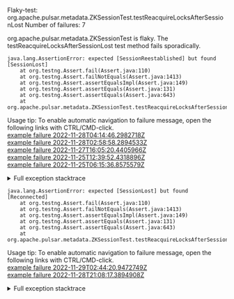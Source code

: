         
Flaky-test: org.apache.pulsar.metadata.ZKSessionTest.testReacquireLocksAfterSessionLost
Number of failures: 7

org.apache.pulsar.metadata.ZKSessionTest is flaky. The testReacquireLocksAfterSessionLost test method fails sporadically.

```
java.lang.AssertionError: expected [SessionReestablished] but found [SessionLost]
	at org.testng.Assert.fail(Assert.java:110)
	at org.testng.Assert.failNotEquals(Assert.java:1413)
	at org.testng.Assert.assertEqualsImpl(Assert.java:149)
	at org.testng.Assert.assertEquals(Assert.java:131)
	at org.testng.Assert.assertEquals(Assert.java:643)
	at org.apache.pulsar.metadata.ZKSessionTest.testReacquireLocksAfterSessionLost(ZKSessionTest.java:133)
```

Usage tip: To enable automatic navigation to failure message, open the following links with CTRL/CMD-click.  
[example failure 2022-11-28T04:14:46.2982718Z](https://github.com/apache/pulsar/actions/runs/3561452310/jobs/5982492772#step:10:9937)  
[example failure 2022-11-28T02:58:58.2894533Z](https://github.com/apache/pulsar/actions/runs/3561123430/jobs/5981834507#step:10:9927)  
[example failure 2022-11-27T16:05:20.4405966Z](https://github.com/apache/pulsar/actions/runs/3558816845/jobs/5977805293#step:10:493)  
[example failure 2022-11-25T12:39:52.4318896Z](https://github.com/apache/pulsar/actions/runs/3547729724/jobs/5958333655#step:10:9927)  
[example failure 2022-11-25T06:15:36.8575579Z](https://github.com/apache/pulsar/actions/runs/3545605005/jobs/5953957343#step:10:9927)  


<details>
<summary>Full exception stacktrace</summary>
<code><pre>
java.lang.AssertionError: expected [SessionReestablished] but found [SessionLost]
	at org.testng.Assert.fail(Assert.java:110)
	at org.testng.Assert.failNotEquals(Assert.java:1413)
	at org.testng.Assert.assertEqualsImpl(Assert.java:149)
	at org.testng.Assert.assertEquals(Assert.java:131)
	at org.testng.Assert.assertEquals(Assert.java:643)
	at org.apache.pulsar.metadata.ZKSessionTest.testReacquireLocksAfterSessionLost(ZKSessionTest.java:133)
	at java.base/jdk.internal.reflect.NativeMethodAccessorImpl.invoke0(Native Method)
	at java.base/jdk.internal.reflect.NativeMethodAccessorImpl.invoke(NativeMethodAccessorImpl.java:77)
	at java.base/jdk.internal.reflect.DelegatingMethodAccessorImpl.invoke(DelegatingMethodAccessorImpl.java:43)
	at java.base/java.lang.reflect.Method.invoke(Method.java:568)
	at org.testng.internal.invokers.MethodInvocationHelper.invokeMethod(MethodInvocationHelper.java:139)
	at org.testng.internal.invokers.InvokeMethodRunnable.runOne(InvokeMethodRunnable.java:47)
	at org.testng.internal.invokers.InvokeMethodRunnable.call(InvokeMethodRunnable.java:76)
	at org.testng.internal.invokers.InvokeMethodRunnable.call(InvokeMethodRunnable.java:11)
	at java.base/java.util.concurrent.FutureTask.run(FutureTask.java:264)
	at java.base/java.util.concurrent.ThreadPoolExecutor.runWorker(ThreadPoolExecutor.java:1136)
	at java.base/java.util.concurrent.ThreadPoolExecutor$Worker.run(ThreadPoolExecutor.java:635)
	at java.base/java.lang.Thread.run(Thread.java:833)

</pre></code>
</details>

```
java.lang.AssertionError: expected [SessionLost] but found [Reconnected]
	at org.testng.Assert.fail(Assert.java:110)
	at org.testng.Assert.failNotEquals(Assert.java:1413)
	at org.testng.Assert.assertEqualsImpl(Assert.java:149)
	at org.testng.Assert.assertEquals(Assert.java:131)
	at org.testng.Assert.assertEquals(Assert.java:643)
	at org.apache.pulsar.metadata.ZKSessionTest.testReacquireLocksAfterSessionLost(ZKSessionTest.java:128)
```

Usage tip: To enable automatic navigation to failure message, open the following links with CTRL/CMD-click.  
[example failure 2022-11-29T02:44:20.9472749Z](https://github.com/apache/pulsar/actions/runs/3570321875/jobs/6001305815#step:10:493)  
[example failure 2022-11-28T21:08:17.3894908Z](https://github.com/apache/pulsar/actions/runs/3565459106/jobs/5997406310#step:10:9927)  


<details>
<summary>Full exception stacktrace</summary>
<code><pre>
java.lang.AssertionError: expected [SessionLost] but found [Reconnected]
	at org.testng.Assert.fail(Assert.java:110)
	at org.testng.Assert.failNotEquals(Assert.java:1413)
	at org.testng.Assert.assertEqualsImpl(Assert.java:149)
	at org.testng.Assert.assertEquals(Assert.java:131)
	at org.testng.Assert.assertEquals(Assert.java:643)
	at org.apache.pulsar.metadata.ZKSessionTest.testReacquireLocksAfterSessionLost(ZKSessionTest.java:128)
	at java.base/jdk.internal.reflect.NativeMethodAccessorImpl.invoke0(Native Method)
	at java.base/jdk.internal.reflect.NativeMethodAccessorImpl.invoke(NativeMethodAccessorImpl.java:77)
	at java.base/jdk.internal.reflect.DelegatingMethodAccessorImpl.invoke(DelegatingMethodAccessorImpl.java:43)
	at java.base/java.lang.reflect.Method.invoke(Method.java:568)
	at org.testng.internal.invokers.MethodInvocationHelper.invokeMethod(MethodInvocationHelper.java:139)
	at org.testng.internal.invokers.InvokeMethodRunnable.runOne(InvokeMethodRunnable.java:47)
	at org.testng.internal.invokers.InvokeMethodRunnable.call(InvokeMethodRunnable.java:76)
	at org.testng.internal.invokers.InvokeMethodRunnable.call(InvokeMethodRunnable.java:11)
	at java.base/java.util.concurrent.FutureTask.run(FutureTask.java:264)
	at java.base/java.util.concurrent.ThreadPoolExecutor.runWorker(ThreadPoolExecutor.java:1136)
	at java.base/java.util.concurrent.ThreadPoolExecutor$Worker.run(ThreadPoolExecutor.java:635)
	at java.base/java.lang.Thread.run(Thread.java:833)

</pre></code>
</details>


